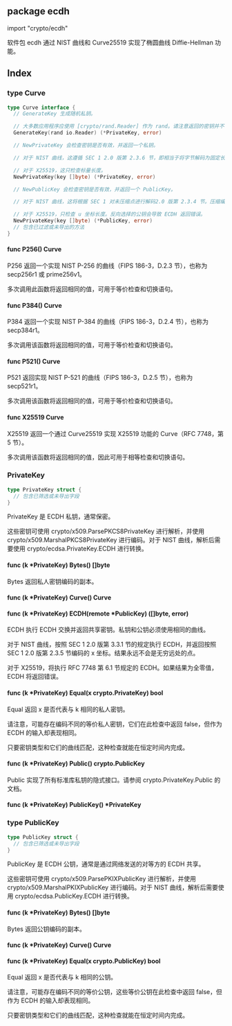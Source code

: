 ## package ecdh

import "crypto/ecdh"

软件包 ecdh 通过 NIST 曲线和 Curve25519 实现了椭圆曲线 Diffie-Hellman 功能。

## Index

### type Curve

```go
type Curve interface {
  // GenerateKey 生成随机私钥。

  // 大多数应用程序应使用 [crypto/rand.Reader] 作为 rand。请注意返回的密钥并不确定地取决于从 rand 读取的字节在不同调用和/或不同版本之间可能会发生变化。
  GenerateKey(rand io.Reader) (*PrivateKey, error)

  // NewPrivateKey 会检查密钥是否有效，并返回一个私钥。

  // 对于 NIST 曲线，这遵循 SEC 1 2.0 版第 2.3.6 节，即相当于将字节解码为固定长度的大端整数，并检查结果是否低于曲线阶次。检查结果是否小于曲线的阶数。零私人密钥为零也会被拒绝，因为相应公钥的编码会不规则。密钥的编码将是不规则的。

  // 对于 X25519，这只检查标量长度。
  NewPrivateKey(key []byte) (*PrivateKey, error)

  // NewPublicKey 会检查密钥是否有效，并返回一个 PublicKey。

  // 对于 NIST 曲线，这将根据 SEC 1 对未压缩点进行解码2.0 版第 2.3.4 节。压缩编码和位于无穷大处的点都会被拒绝。

  // 对于 X25519，只检查 u 坐标长度。反向选择的公钥会导致 ECDH 返回错误。
  NewPrivateKey(key []byte) (*PublicKey, error)
  // 包含已过滤或未导出的方法
}
```

#### func P256() Curve

P256 返回一个实现 NIST P-256 的曲线（FIPS 186-3，D.2.3 节），也称为 secp256r1 或 prime256v1。

多次调用此函数将返回相同的值，可用于等价检查和切换语句。

#### func P384() Curve

P384 返回一个实现 NIST P-384 的曲线（FIPS 186-3，D.2.4 节），也称为 secp384r1。

多次调用该函数将返回相同的值，可用于等价检查和切换语句。

#### func P521() Curve

P521 返回实现 NIST P-521 的曲线（FIPS 186-3，D.2.5 节），也称为 secp521r1。

多次调用该函数将返回相同的值，可用于等价检查和切换语句。

#### func X25519 Curve

X25519 返回一个通过 Curve25519 实现 X25519 功能的 Curve（RFC 7748，第 5 节）。

多次调用该函数将返回相同的值，因此可用于相等检查和切换语句。

### PrivateKey

```go
type PrivateKey struct {
  // 包含已筛选或未导出字段
}
```

PrivateKey 是 ECDH 私钥，通常保密。

这些密钥可使用 crypto/x509.ParsePKCS8PrivateKey 进行解析，并使用 crypto/x509.MarshalPKCS8PrivateKey 进行编码。对于 NIST 曲线，解析后需要使用 crypto/ecdsa.PrivateKey.ECDH 进行转换。

#### func (k *PrivateKey) Bytes() []byte

Bytes 返回私人密钥编码的副本。

#### func (k *PrivateKey) Curve() Curve

#### func (k *PrivateKey) ECDH(remote *PublicKey) ([]byte, error)

ECDH 执行 ECDH 交换并返回共享密钥。私钥和公钥必须使用相同的曲线。

对于 NIST 曲线，按照 SEC 1 2.0 版第 3.3.1 节的规定执行 ECDH，并返回按照 SEC 1 2.0 版第 2.3.5 节编码的 x 坐标。结果永远不会是无穷远处的点。

对于 X25519，将执行 RFC 7748 第 6.1 节规定的 ECDH。如果结果为全零值，ECDH 将返回错误。

#### func (k *PrivateKey) Equal(x crypto.PrivateKey) bool

Equal 返回 x 是否代表与 k 相同的私人密钥。

请注意，可能存在编码不同的等价私人密钥，它们在此检查中返回 false，但作为 ECDH 的输入却表现相同。

只要密钥类型和它们的曲线匹配，这种检查就能在恒定时间内完成。

#### func (k *PrivateKey) Public() crypto.PublicKey

Public 实现了所有标准库私钥的隐式接口。请参阅 crypto.PrivateKey.Public 的文档。

#### func (k *PrivateKey) PublicKey() *PrivateKey

### type PublicKey

```go
type PublicKey struct {
  // 包含已筛选或未导出字段
}
```

PublicKey 是 ECDH 公钥，通常是通过网络发送的对等方的 ECDH 共享。

这些密钥可使用 crypto/x509.ParsePKIXPublicKey 进行解析，并使用 crypto/x509.MarshalPKIXPublicKey 进行编码。对于 NIST 曲线，解析后需要使用 crypto/ecdsa.PublicKey.ECDH 进行转换。

#### func (k *PrivateKey) Bytes() []byte

Bytes 返回公钥编码的副本。

#### func (k *PrivateKey) Curve() Curve

#### func (k *PrivateKey) Equal(x crypto.PublicKey) bool

Equal 返回 x 是否代表与 k 相同的公钥。

请注意，可能存在编码不同的等价公钥，这些等价公钥在此检查中返回 false，但作为 ECDH 的输入却表现相同。

只要密钥类型和它们的曲线匹配，这种检查就能在恒定时间内完成。